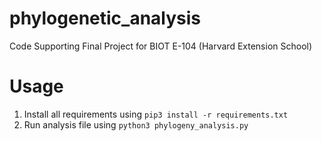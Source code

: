 # phylogenetic_analysis
Code Supporting Final Project for BIOT E-104 (Harvard Extension School)

# Usage
1. Install all requirements using `pip3 install -r requirements.txt `
2. Run analysis file using `python3 phylogeny_analysis.py`

